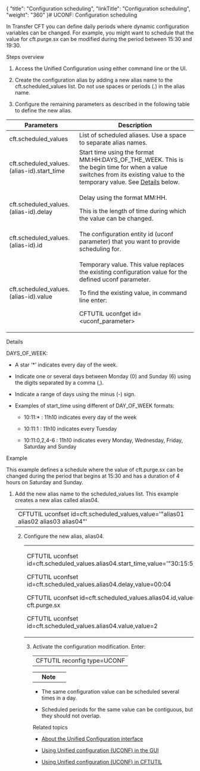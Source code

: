 {
    "title": "Configuration scheduling",
    "linkTitle": "Configuration scheduling",
    "weight": "360"
}# UCONF: Configuration scheduling



In <span>Transfer CFT</span> you can define daily periods where dynamic configuration variables can be changed. For example, you might want to schedule that the value for cft.purge.sx can be modified during the period between 15:30 and 19:30.



Steps overview



1.  Access the Unified Configuration using either command line or the UI.

2.  Create the configuration alias by adding a new alias name to the <span>cft.scheduled\_values</span> list. Do not use spaces or periods (.) in the alias name.

3.  Configure the remaining parameters as described in the following table to define the new alias.



<table data-cellspacing="0">
<thead>
<tr>
<th>Parameters</th>
<th>Description</th>
</tr>
</thead>
<tbody>
<tr>
<td>cft.scheduled_values</td>
<td>List of scheduled aliases. Use a space to separate alias names.</td>
</tr>
<tr>
<td>cft.scheduled_values.(alias-id).start_time</td>
<td>Start time using the format MM:HH:DAYS_OF_THE_WEEK. This is the begin time for when a value switches from its existing value to the <span>temporary value</span>. See <a href="#details,%20days">Details</a> below.</td>
</tr>
<tr>
<td>cft.scheduled_values.(alias-id).delay</td>
<td><p>Delay using the format MM:HH.</p>
<p>This is the length of time during which the value can be changed.</p></td>
</tr>
<tr>
<td>cft.scheduled_values.(alias-id).id</td>
<td>The configuration entity id (uconf parameter) that you want to provide scheduling for.</td>
</tr>
<tr>
<td>cft.scheduled_values.(alias-id).value</td>
<td><p><span>Temporary value</span>. This value replaces the existing configuration value for the defined uconf parameter.</p>
<p>To find the existing value, in command line enter:</p>
<p>CFTUTIL uconfget id=&lt;uconf_parameter&gt;</p></td>
</tr>
</tbody>
</table>
<span id="Details, days"></span>Details



DAYS\_OF\_WEEK:



-   A star ‘\*’ indicates every day of the week.

-   Indicate one or several days between Monday (0) and Sunday (6) using the digits separated by a comma (,).

-   Indicate a range of days using the minus (-) sign.

-   Examples of start\_time using different of DAY\_OF\_WEEK formats:

    -   10:11:\* : 11h10 indicates every day of the week

    -   10:11:1 : 11h10 indicates every Tuesday

    -   10:11:0,2,4-6 : 11h10 indicates every Monday, Wednesday, Friday, Saturday and Sunday



Example



This example defines a schedule where the value of cft.purge.sx can be changed during the period that begins at 15:30 and has a duration of 4 hours on Saturday and Sunday.



1.  Add the new alias name to the <span>scheduled\_values</span> list. This example creates a new alias called <span>alias04</span>.

    <table data-cellspacing="0">
<tbody>
<tr>
<td>CFTUTIL uconfset id=cft.scheduled_values,value='"alias01 alias02 alias03 alias04"'</td>
</tr>
</tbody>
</table>

2.  Configure the new alias, <span>alias04</span>.

    <table data-cellspacing="0">
<tbody>
<tr>
<td><p>CFTUTIL uconfset id=cft.scheduled_values.alias04.start_time,value='”30:15:5,6”'</p>
<p>CFTUTIL uconfset id=cft.scheduled_values.alias04.delay,value=00:04</p>
<p>CFTUTIL uconfset id=cft.scheduled_values.alias04.id,value= cft.purge.sx</p>
<p>CFTUTIL uconfset id=cft.scheduled_values.alias04.value,value=2</p></td>
</tr>
</tbody>
</table>

3.  Activate the configuration modification. Enter:

    <table data-cellspacing="0">
<tbody>
<tr>
<td>CFTUTIL reconfig type=UCONF</td>
</tr>
</tbody>
</table>
<table data-cellpadding="0" data-cellspacing="0">
<tbody>
<tr>
<td data-valign="top"></td>
<td data-valign="top"><span><strong>Note</strong></span></td>
<td data-mc-autonum="&lt;b&gt;Note&lt;/b&gt;" data-valign="top"> </td>
</tr>
</tbody>
</table>



-   The same configuration value can be scheduled several times in a day.

-   Scheduled periods for the same value can be contiguous, but they should not overlap.



Related topics



-   [About the Unified Configuration interface](UCONF.htm)

-   [Using Unified configuration (UCONF) in the GUI](../GUI/UCONF_interface_actions.htm)

-   [Using Unified configuration (UCONF) in CFTUTIL](uconf_w_cftutil.htm)

